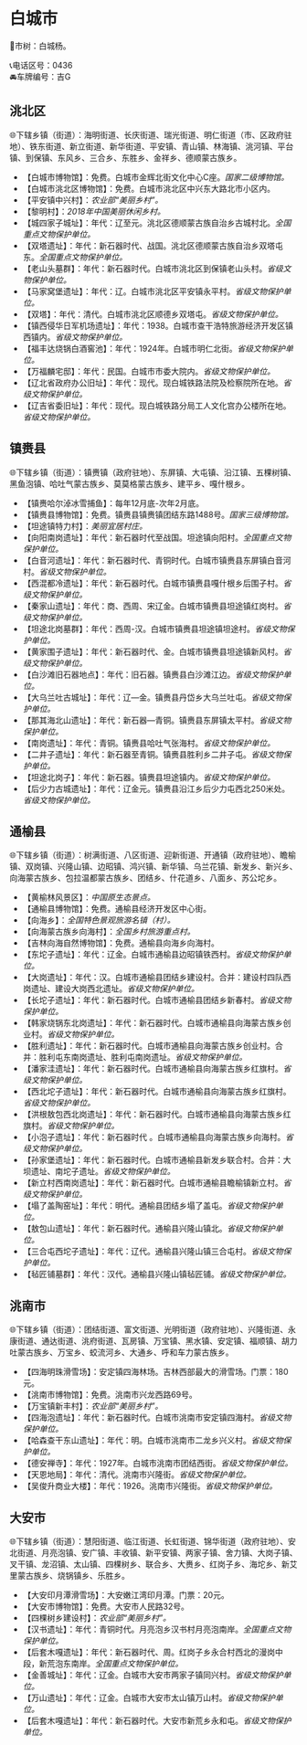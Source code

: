 # 白城市  
🌳市树：白城杨。  
  
📞电话区号：0436  
🚘车牌编号：吉G  

## 洮北区  
🌐下辖乡镇（街道）：海明街道、长庆街道、瑞光街道、明仁街道（市、区政府驻地）、铁东街道、新立街道、新华街道、平安镇、青山镇、林海镇、洮河镇、平台镇、到保镇、东风乡、三合乡、东胜乡、金祥乡、德顺蒙古族乡。  
  
* 【白城市博物馆】：免费。白城市金辉北街文化中心C座。*国家二级博物馆。*    
* 【白城市洮北区博物馆】：免费。白城市洮北区中兴东大路北市小区内。  
* 【平安镇中兴村】：*农业部“美丽乡村”。*  
* 【黎明村】：*2018年中国美丽休闲乡村。*  
* 【城四家子城址】：年代：辽至元。洮北区德顺蒙古族自治乡古城村北。*全国重点文物保护单位。*  
* 【双塔遗址】：年代：新石器时代、战国。洮北区德顺蒙古族自治乡双塔屯东。*全国重点文物保护单位。*  
* 【老山头墓群】：年代：新石器时代。白城市洮北区到保镇老山头村。*省级文物保护单位。*  
* 【马家窝堡遗址】：年代：辽。白城市洮北区平安镇永平村。*省级文物保护单位。*  
* 【双塔】：年代：清代。白城市洮北区顺德乡双塔屯。*省级文物保护单位。*    
* 【镇西侵华日军机场遗址】：年代：1938。白城市查干浩特旅游经济开发区镇西镇内。*省级文物保护单位。*  
* 【福丰达烧锅白酒窖池】：年代：1924年。白城市明仁北街。*省级文物保护单位。*  
* 【万福麟宅邸】：年代：民国。白城市市委大院内。*省级文物保护单位。*   
* 【辽北省政府办公旧址】：年代：现代。现白城铁路法院及检察院所在地。*省级文物保护单位。*    
* 【辽吉省委旧址】：年代：现代。现白城铁路分局工人文化宫办公楼所在地。*省级文物保护单位。*   

## 镇赉县  
🌐下辖乡镇（街道）：镇赉镇（政府驻地）、东屏镇、大屯镇、沿江镇、五棵树镇、黑鱼泡镇、哈吐气蒙古族乡、莫莫格蒙古族乡、建平乡、嘎什根乡。  
  
* 【镇赉哈尔淖冰雪捕鱼】：每年12月底-次年2月底。  
* 【镇赉县博物馆】：免费。镇赉县镇赉镇团结东路1488号。*国家三级博物馆。*   
* 【坦途镇特力村】：*美丽宜居村庄。*  
* 【向阳南岗遗址】：年代：新石器时代至战国。坦途镇向阳村。*全国重点文物保护单位。*  
* 【白音河遗址】：年代：新石器时代、青铜时代。白城市镇赉县东屏镇白音河村。*省级文物保护单位。*  
* 【西混都冷遗址】：年代：新石器时代。白城市镇赉县嘎什根乡后围子村。*省级文物保护单位。*  
* 【秦家山遗址】：年代：商、西周、宋辽金。白城市镇赉县坦途镇红岗村。*省级文物保护单位。*  
* 【坦途北岗墓群】：年代：西周-汉。白城市镇赉县坦途镇坦途村。*省级文物保护单位。*  
* 【黄家围子遗址】：年代：新石器时代、金。白城市镇赉县坦途镇新风村。*省级文物保护单位。*    
* 【白沙滩旧石器地点】：年代：旧石器。镇赉县白沙滩江边。*省级文物保护单位。*  
* 【大乌兰吐古城址】：年代：辽—金。镇赉县丹岱乡大乌兰吐屯。*省级文物保护单位。*  
* 【那其海北山遗址】：年代：新石器—青铜。镇赉县东屏镇太平村。*省级文物保护单位。*  
* 【南岗遗址】：年代：青铜。镇赉县哈吐气张海村。*省级文物保护单位。*  
* 【二井子遗址】：年代：新石器至青铜。镇赉县胜利乡二井子屯。*省级文物保护单位。*  
* 【坦途北岗子】：年代：新石器。镇赉县坦途镇内。*省级文物保护单位。*  
* 【后少力古城遗址】：年代：辽金元。镇赉县沿江乡后少力屯西北250米处。*省级文物保护单位。*    

## 通榆县  
🌐下辖乡镇（街道）：树满街道、八区街道、迎新街道、开通镇（政府驻地）、瞻榆镇、双岗镇、兴隆山镇、边昭镇、鸿兴镇、新华镇、乌兰花镇、新发乡、新兴乡、向海蒙古族乡、包拉温都蒙古族乡、团结乡、什花道乡、八面乡、苏公坨乡。  
  
* 【黄榆林风景区】：*中国原生态景点。*  
* 【通榆县博物馆】：免费。通榆县经济开发区中心街。  
* 【向海乡】：*全国特色景观旅游名镇（村）。*  
* 【向海蒙古族乡向海村】：*全国乡村旅游重点村。*  
* 【吉林向海自然博物馆】：免费。通榆县向海乡向海村。  
* 【东坨子遗址】：年代：辽金。白城市通榆县边昭镇铁西村。*省级文物保护单位。*  
* 【大岗遗址】：年代：汉。白城市通榆县团结乡建设村。合并：建设村四队西岗遗址、建设大岗西北遗址。*省级文物保护单位。*  
* 【长坨子遗址】：年代：新石器时代。白城市通榆县团结乡新春村。*省级文物保护单位。*  
* 【韩家烧锅东北岗遗址】：年代：新石器时代。白城市通榆县向海蒙古族乡创业村。*省级文物保护单位。*  
* 【胜利遗址】：年代：新石器时代。白城市通榆县向海蒙古族乡创业村。合并：胜利屯东南岗遗址、胜利屯南岗遗址。*省级文物保护单位。*  
* 【潘家洼遗址】：年代：新石器时代。白城市通榆县向海蒙古族乡红旗村。*省级文物保护单位。*  
* 【西北坨子遗址】：年代：新石器时代。白城市通榆县向海蒙古族乡红旗村。*省级文物保护单位。*  
* 【洪根敖包西北岗遗址】：年代：新石器时代。白城市通榆县向海蒙古族乡红旗村。*省级文物保护单位。*  
* 【小泡子遗址】：年代：新石器时代 。白城市通榆县向海蒙古族乡向海村。*省级文物保护单位。*  
* 【孙家堡遗址】：年代：新石器时代。白城市通榆县新发乡联合村。合并：大坝遗址、南坨子遗址。*省级文物保护单位。*  
* 【新立村西南岗遗址】：年代：新石器时代。白城市通榆县瞻榆镇新立村。*省级文物保护单位。*    
* 【塌了盖陶窑址】：年代：明代。通榆县团结乡塌了盖屯。*省级文物保护单位。*  
* 【敖包山遗址】：年代：新石器时代。通榆县兴隆山镇北。*省级文物保护单位。*  
* 【三合屯西坨子遗址】：年代：辽代。通榆县兴隆山镇三合屯村。*省级文物保护单位。*  
* 【毡匠铺墓群】：年代：汉代。通榆县兴隆山镇毡匠铺。*省级文物保护单位。*    

## 洮南市  
🌐下辖乡镇（街道）：团结街道、富文街道、光明街道（政府驻地）、兴隆街道、永康街道、通达街道、洮府街道、瓦房镇、万宝镇、黑水镇、安定镇、福顺镇、胡力吐蒙古族乡、万宝乡、蛟流河乡、大通乡、呼和车力蒙古族乡。  
  
* 【四海明珠滑雪场】：安定镇四海林场。吉林西部最大的滑雪场。门票：180元。  
* 【洮南市博物馆】：免费。洮南市兴龙西路69号。  
* 【万宝镇新丰村】：*农业部“美丽乡村”。*  
* 【四海泡遗址】：年代：新石器时代。白城市洮南市安定镇四海村。*省级文物保护单位。*  
* 【哈森查干东山遗址】：年代：明。白城市洮南市二龙乡兴义村。*省级文物保护单位。*  
* 【德安禅寺】：年代：1927年。白城市洮南市团结西街。*省级文物保护单位。*    
* 【天恩地局】：年代：清代。洮南市兴隆街。*省级文物保护单位。*  
* 【吴俊升商业大楼】：年代：1926。洮南市兴隆街。*省级文物保护单位。*    

## 大安市  
🌐下辖乡镇（街道）：慧阳街道、临江街道、长虹街道、锦华街道（政府驻地）、安北街道、月亮泡镇、安广镇、丰收镇、新平安镇、两家子镇、舍力镇、大岗子镇、叉干镇、龙沼镇、太山镇、四棵树乡、联合乡、大赉乡、红岗子乡、海坨乡、新艾里蒙古族乡、烧锅镇乡、乐胜乡。  
  
* 【大安印月潭滑雪场】：大安嫩江湾印月潭。门票：20元。  
* 【大安市博物馆】：免费。大安市人民路32号。  
* 【四棵树乡建设村】：*农业部“美丽乡村”。*  
* 【汉书遗址】：年代：青铜时代。月亮泡乡汉书村月亮泡南岸。*全国重点文物保护单位。*  
* 【后套木嘎遗址】：年代：新石器时代、周。红岗子乡永合村西北的漫岗中段，新荒泡东南岸。*全国重点文物保护单位。*    
* 【金善城址】：年代：辽金。白城市大安市两家子镇同兴村。*省级文物保护单位。*  
* 【万山遗址】：年代：辽金。白城市大安市太山镇万山村。*省级文物保护单位。*    
* 【后套木嘎遗址】：年代：新石器时代。大安市新荒乡永和屯。*省级文物保护单位。*  
